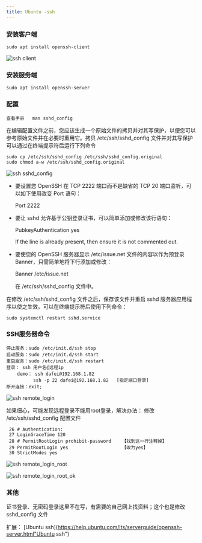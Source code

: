 ```yaml
---
title: Ubuntu -ssh
---
```

### 安装客户端

```
sudo apt install openssh-client
```

![ssh client](/img/ubuntu/ssh/ssh_client.png "ssh client")

### 安装服务端

```
sudo apt install openssh-server
```

### 配置

```
查看手册   man sshd_config
```

在编辑配置文件之前，您应该生成一个原始文件的拷贝并对其写保护，以便您可以参考原始文件并在必要时重用它。拷贝 /etc/ssh/sshd_config 文件并对其写保护可以通过在终端提示符后运行下列命令

```
sudo cp /etc/ssh/sshd_config /etc/ssh/sshd_config.original
sudo chmod a-w /etc/ssh/sshd_config.original
```

![ssh sshd_config](/img/ubuntu/ssh/ssh_sshd_config.png "ssh sshd_config")

- 要设置您 OpenSSH 在 TCP 2222 端口而不是缺省的 TCP 20 端口监听，可以如下使用改变 Port 语句：

  Port 2222

- 要让 sshd 允许基于公钥登录证书，可以简单添加或修改该行语句：

  PubkeyAuthentication yes

  If the line is already present, then ensure it is not commented out.

- 要使您的 OpenSSH 服务器显示 /etc/issue.net 文件的内容以作为预登录 Banner，只需简单地将下行添加或修改：

  Banner /etc/issue.net

  在 /etc/ssh/sshd_config 文件中。

在修改 /etc/ssh/sshd_config 文件之后，保存该文件并重启 sshd 服务器应用程序以使之生效。可以在终端提示符后使用下列命令：

```
sudo systemctl restart sshd.service
```

### SSH服务器命令

```
停止服务：sudo /etc/init.d/ssh stop
启动服务：sudo /etc/init.d/ssh start
重启服务：sudo /etc/init.d/ssh restart
登录： ssh 用户名@远程ip
	demo： ssh dafei@192.168.1.82
		  ssh -p 22 dafei@192.168.1.82   [指定端口登录]
断开连接：exit;
```

![ssh remote_login](/img/ubuntu/ssh/ssh_remote_login.png "ssh remote_login")

如果细心，可能发现远程登录不能用root登录，解决办法： 修改 /etc/ssh/sshd_config 配置文件

```
 26 # Authentication:
 27 LoginGraceTime 120
 28 # PermitRootLogin prohibit-password    【找到这一行注释掉】
 29 PermitRootLogin yes                    【改为yes】
 30 StrictModes yes

```

![ssh remote_login_root](/img/ubuntu/ssh/ssh_remote_login_root.png "ssh remote_login_root")

![ssh remote_login_root_ok](/img/ubuntu/ssh/ssh_remote_login_ok.png "ssh remote_login_root_ok")

### 其他

证书登录、无密码登录这里不在写，有需要的自己网上找资料；这个也是修改 sshd_config 文件

扩展：
 [Ubuntu ssh](https://help.ubuntu.com/lts/serverguide/openssh-server.html"Ubuntu ssh")





























